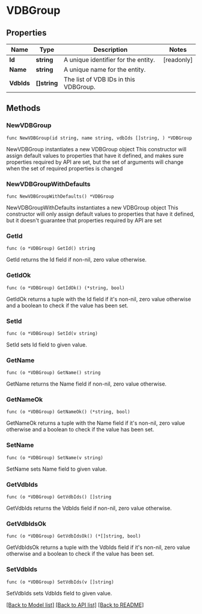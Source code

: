 # VDBGroup

## Properties

Name | Type | Description | Notes
------------ | ------------- | ------------- | -------------
**Id** | **string** | A unique identifier for the entity. | [readonly] 
**Name** | **string** | A unique name for the entity. | 
**VdbIds** | **[]string** | The list of VDB IDs in this VDBGroup. | 

## Methods

### NewVDBGroup

`func NewVDBGroup(id string, name string, vdbIds []string, ) *VDBGroup`

NewVDBGroup instantiates a new VDBGroup object
This constructor will assign default values to properties that have it defined,
and makes sure properties required by API are set, but the set of arguments
will change when the set of required properties is changed

### NewVDBGroupWithDefaults

`func NewVDBGroupWithDefaults() *VDBGroup`

NewVDBGroupWithDefaults instantiates a new VDBGroup object
This constructor will only assign default values to properties that have it defined,
but it doesn't guarantee that properties required by API are set

### GetId

`func (o *VDBGroup) GetId() string`

GetId returns the Id field if non-nil, zero value otherwise.

### GetIdOk

`func (o *VDBGroup) GetIdOk() (*string, bool)`

GetIdOk returns a tuple with the Id field if it's non-nil, zero value otherwise
and a boolean to check if the value has been set.

### SetId

`func (o *VDBGroup) SetId(v string)`

SetId sets Id field to given value.


### GetName

`func (o *VDBGroup) GetName() string`

GetName returns the Name field if non-nil, zero value otherwise.

### GetNameOk

`func (o *VDBGroup) GetNameOk() (*string, bool)`

GetNameOk returns a tuple with the Name field if it's non-nil, zero value otherwise
and a boolean to check if the value has been set.

### SetName

`func (o *VDBGroup) SetName(v string)`

SetName sets Name field to given value.


### GetVdbIds

`func (o *VDBGroup) GetVdbIds() []string`

GetVdbIds returns the VdbIds field if non-nil, zero value otherwise.

### GetVdbIdsOk

`func (o *VDBGroup) GetVdbIdsOk() (*[]string, bool)`

GetVdbIdsOk returns a tuple with the VdbIds field if it's non-nil, zero value otherwise
and a boolean to check if the value has been set.

### SetVdbIds

`func (o *VDBGroup) SetVdbIds(v []string)`

SetVdbIds sets VdbIds field to given value.



[[Back to Model list]](../README.md#documentation-for-models) [[Back to API list]](../README.md#documentation-for-api-endpoints) [[Back to README]](../README.md)


